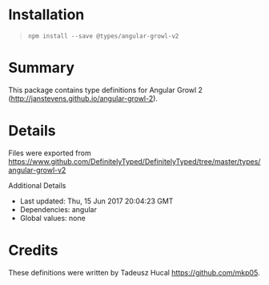 # Installation
> `npm install --save @types/angular-growl-v2`

# Summary
This package contains type definitions for Angular Growl 2 (http://janstevens.github.io/angular-growl-2).

# Details
Files were exported from https://www.github.com/DefinitelyTyped/DefinitelyTyped/tree/master/types/angular-growl-v2

Additional Details
 * Last updated: Thu, 15 Jun 2017 20:04:23 GMT
 * Dependencies: angular
 * Global values: none

# Credits
These definitions were written by Tadeusz Hucal <https://github.com/mkp05>.
